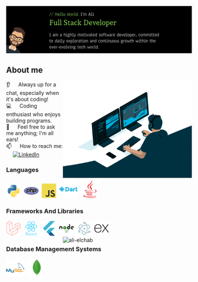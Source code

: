 <img  src="/banner.jpg" alt="" />

<!-- About me details -->
## About me

<img align="right" width="350" src="/giphy.gif" alt="Coding gif" />

👂 &emsp; Always up for a chat, especially when it's about coding!  
💻 &emsp; Coding enthusiast who enjoys building programs.  
💬 &emsp; Feel free to ask me anything; I'm all ears!  
📫 &emsp; How to reach me: &emsp;
[![LinkedIn](https://img.shields.io/badge/-LinkedIn-blue?style=flat&logo=Linkedin&logoColor=white)](https://www.linkedin.com/in/ali-elchab/)

### Languages

<div>
  
  <img src='https://github.com/devicons/devicon/blob/master/icons/python/python-original.svg' title="Python" alt="python" width="40" height="40"/>&nbsp;
  <img src="https://github.com/devicons/devicon/blob/master/icons/php/php-original.svg" title="Php" alt="php" width="40" height="40"/>&nbsp;
  <img src="https://github.com/devicons/devicon/blob/master/icons/javascript/javascript-original.svg" title="JavaScript" alt="JavaScript" width="40" height="40"/>&nbsp;
  <img src='https://github.com/devicons/devicon/blob/master/icons/dart/dart-plain-wordmark.svg' title="Dart" alt="dart" width="50" height="50"/>&nbsp;
  <img src='https://github.com/devicons/devicon/blob/master/icons/java/java-plain.svg' title="Java" alt="java" width="50" height="50"/>&nbsp;
</div>

### Frameworks And Libraries
<div>
  <img src="https://github.com/devicons/devicon/blob/master/icons/laravel/laravel-line.svg" title="Laravel" alt="laravel" width="40" height="40"/>&nbsp;     
  <img src="https://github.com/devicons/devicon/blob/master/icons/react/react-original-wordmark.svg" title="React" alt="React" width="40" height="40"/>&nbsp;
  <img src="https://github.com/devicons/devicon/blob/master/icons/flutter/flutter-original.svg" title="Flutter" alt="Flutter" width="40" height="40"/>&nbsp;
  <img src="https://github.com/devicons/devicon/blob/master/icons/nodejs/nodejs-original-wordmark.svg" title="NodeJS" alt="NodeJS" width="40" height="40"/>&nbsp;
  <img src="https://github.com/devicons/devicon/blob/master/icons/electron/electron-original.svg" title="Electron" alt="Electron" width="40" height="40"/>&nbsp;
  <img src="https://github.com/devicons/devicon/blob/master/icons/express/express-original.svg" title="Express" alt="Express" width="40" height="40"/>&nbsp;
<img align="right" width="350" src="https://github-readme-stats.vercel.app/api/top-langs?username=ali-elchab&show_icons=true&locale=en&layout=compact" alt="ali-elchab" />
</div>

### Database Management Systems
<div>  
    <img src="https://github.com/devicons/devicon/blob/master/icons/mysql/mysql-original-wordmark.svg" title="MySQL"  alt="MySQL" width="50" height="50"/>&nbsp;
    <img src="https://github.com/devicons/devicon/blob/master/icons/mongodb/mongodb-original.svg" title="MongoDB"  alt="MongoDB" width="50" height="50"/>&nbsp;
</div>


